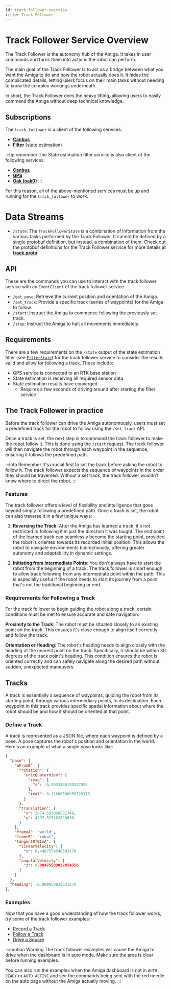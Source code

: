 ```yaml
---
id: track-follower-overview
title: Track Follower
---
```


# Track Follower Service Overview

The Track Follower is the autonomy hub of the Amiga.
It takes in user commands and turns them into actions the robot can perform.

The main goal of the Track Follower is to act as a bridge between what you want the Amiga to
do and how the robot actually does it. It hides the complicated details, letting users focus
on their main tasks without needing to know the complex workings underneath.

In short, the Track Follower does the heavy lifting, allowing users to easily command the Amiga without
deep technical knowledge.

## Subscriptions

The `track_follower` is a client of the following services:

- [**Canbus**](/docs/concepts/canbus_service/)
- [**Filter**](/docs/concepts/filter_service/) (state estimation)

:::tip remember
The State estimation filter service is also client of the following services:

- [**Canbus**](/docs/concepts/canbus_service/)
- [**GPS**](/docs/concepts/gps_service/)
- [**Oak (oak0)**](/docs/concepts/oak_service/)
:::

For this reason, all of the above-mentioned services must be up and running for the `track_follower`
to work.

# Data Streams

- `/state`: The `TrackFollowerState` is a combination of information from the various tasks
performed by the Track Follower.
It cannot be defined by a single protobuf definition, but instead, a combination of them.
Check out the protobuf definitions for the Track Follower service for more details at
[**track.proto**](https://github.com/farm-ng/farm-ng-amiga/blob/main/protos/farm_ng/track/track.proto)

## API

These are the commands you can use to interact with the track follower service with
an `EventClient` of the track follower service.

- `/get_pose`: Retrieve the current position and orientation of the Amiga.
- `/set_track`: Provide a specific track (series of waypoints) for the Amiga to follow.
- `/start`: Instruct the Amiga to commence following the previously set track.
- `/stop`: Instruct the Amiga to halt all movements immediately.

## Requirements

There are a few requirements on the `/state` output of the state estimation filter
(see [`FilterState`](https://github.com/farm-ng/farm-ng-amiga/blob/main/protos/farm_ng/filter/filter.proto))
for the track follower service to consider the results valid and allow for following a track.
These include:

- GPS service is connected to an RTK base station
- State estimation is receiving all required sensor data
- State estimation results have converged
  - Requires a few seconds of driving around after starting the filter service

## The Track Follower in practice

Before the track follower can drive the Amiga autonomously, users must set a predefined track
for the robot to follow using the `/set_track` API.

Once a track is set, the next step is to command the track follower to make the robot follow it.
This is done using the `/start` request.
The track follower will then navigate the robot through each waypoint in the sequence, ensuring it follows
the predefined path.

:::info Remember
It's crucial first to set the track before asking the robot to follow it.
The track follower expects the sequence of waypoints in the order they should be traversed.
Without a set track, the track follower wouldn't know where to direct the robot.
:::

### Features

The track follower offers a level of flexibility and intelligence that goes beyond simply following
a predefined path.
Once a track is set, the robot can also traverse it in a few unique ways:

1. **Reversing the Track**:
After the Amiga has learned a track, it's not restricted to following it in just the direction
it was taught.
The end point of the learned track can seamlessly become the starting point, provided the robot is
oriented towards its recorded initial position.
This allows the robot to navigate environments bidirectionally, offering greater autonomy and
adaptability in dynamic settings.

2. **Initiating from Intermediate Points**:
You don't always have to start the robot from the beginning of a track.
The track follower is smart enough to allow track following from any intermediate point within the path.
This is especially useful if the robot needs to start its journey from a point that's not the
traditional beginning or end.

### Requirements for Following a Track

For the track follower to begin guiding the robot along a track, certain conditions must be met to
ensure accurate and safe navigation:

**Proximity to the Track**: The robot must be situated closely to an existing point on the track.
This ensures it's close enough to align itself correctly and follow the track.

**Orientation or Heading**: The robot's heading needs to align closely with the heading of the nearest
point on the track.
Specifically, it should be within 30 degrees of the track point's heading.
This condition ensures the robot is oriented correctly and can safely navigate along the desired
path without sudden, unexpected maneuvers.

## Tracks

A track is essentially a sequence of waypoints, guiding the robot from its starting point,
through various intermediary points, to its destination.
Each waypoint in this track provides specific spatial information about where the robot should
be and how it should be oriented at that point.

### Define a Track

A track is represented as a JSON file, where each waypoint is defined by a pose.
A pose captures the robot's position and orientation in the world.
Here's an example of what a single pose looks like:

```json
{
  "pose": {
    "aFromB": {
      "rotation": {
        "unitQuaternion": {
          "imag": {
            "z": -0.9932486190247055
          },
          "real": 0.11600508956729176
        }
      },
      "translation": {
        "x": 2674.593868581748,
        "y": 4297.325262829638
      }
    },
    "frameA": "world",
    "frameB": "robot",
    "tangentOfBInA": {
      "linearVelocity": {
        "x": 0.4467579546503179
      },
      "angularVelocity": {
        "z": 0.00475509022854358
      }
    }
  },
  "heading": -2.909058930621276
},
```

### Examples

Now that you have a good understanding of how the track follower works, try some of the
track follower examples:

- [Record a Track](/docs/examples/track_recorder)
- [Follow a Track](/docs/examples/track_follower)
- [Drive a Square](/docs/examples/square_track)

:::caution Warning
The track follower examples will cause the Amiga to drive when the dashboard is in auto mode.
Make sure the area is clear before running examples.

You can also run the examples when the Amiga dashboard is not in `AUTO READY` or `AUTO ACTIVE`
and see the commands being sent with the red needle on the auto page without the Amiga actually moving.
:::
